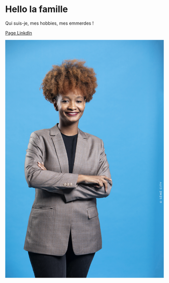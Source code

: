 # Hello la famille 

Qui suis-je, mes hobbies, mes emmerdes !

[Page LinkdIn](https://www.linkedin.com/in/samya-barfleur-dancale-a96951121/)

![Image](SAMYA_01-BQ.jpg)
